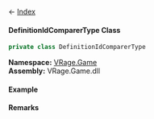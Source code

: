 ← [Index](Api-Index)

#### DefinitionIdComparerType Class

```csharp
private class DefinitionIdComparerType
```

**Namespace:** [VRage.Game](VRage.Game)  
**Assembly:** VRage.Game.dll

#### Example

#### Remarks

